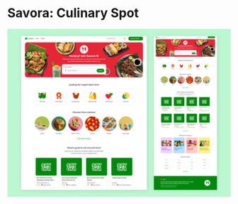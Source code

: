 # Savora: Culinary Spot
![Preview](https://raw.githubusercontent.com/luqmanherifa/luqman-herifa-personal-portfolio-v2/main/public/works/savora.png)
